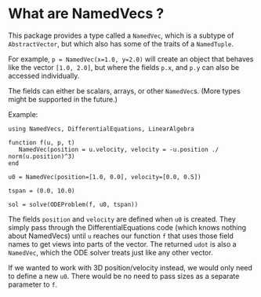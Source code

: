 # What are NamedVecs ?

This package provides a type called a `NamedVec`, which is a subtype of `AbstractVector`, but which also has some of the traits of a `NamedTuple`.

For example, `p = NamedVec(x=1.0, y=2.0)` will create an object that behaves like the vector `[1.0, 2.0]`, but where the fields `p.x`, and `p.y` can also be accessed individually.

The fields can either be scalars, arrays, or other `NamedVec`s. (More types might be supported in the future.)

Example:
```
using NamedVecs, DifferentialEquations, LinearAlgebra

function f(u, p, t)
   NamedVec(position = u.velocity, velocity = -u.position ./ norm(u.position)^3)
end

u0 = NamedVec(position=[1.0, 0.0], velocity=[0.0, 0.5])

tspan = (0.0, 10.0)

sol = solve(ODEProblem(f, u0, tspan))
```

The fields `position` and `velocity` are defined when `u0` is created. They simply pass through the DifferentialEquations code (which knows nothing about NamedVecs) until `u` reaches our function `f` that uses those field names to get views into parts of the vector. The returned `udot` is also a `NamedVec`, which the ODE solver treats just like any other vector. 

If we wanted to work with 3D position/velocity instead, we would only need to define a new `u0`. There would be no need to pass sizes as a separate parameter to `f`.
